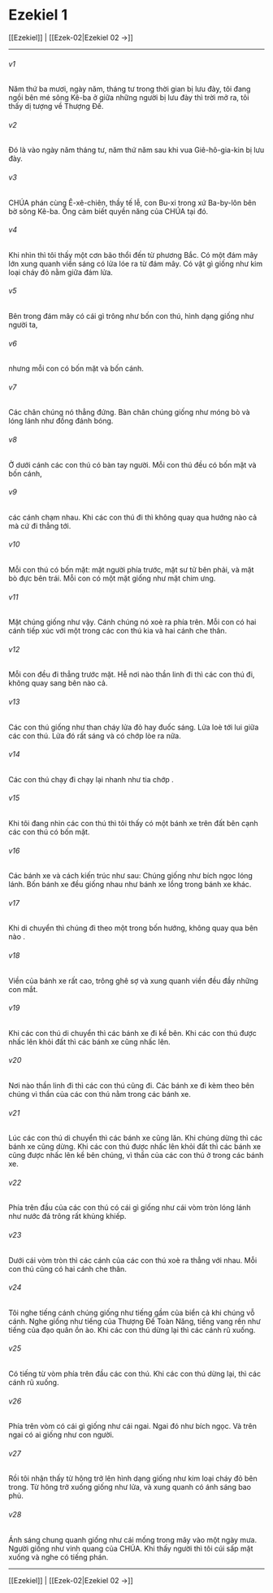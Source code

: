 # Ezekiel 1

[[Ezekiel]] | [[Ezek-02|Ezekiel 02 →]]
***



###### v1 
Năm thứ ba mươi, ngày năm, tháng tư trong thời gian bị lưu đày, tôi đang ngồi bên mé sông Kê-ba ở giữa những người bị lưu đày thì trời mở ra, tôi thấy dị tượng về Thượng Đế. 

###### v2 
Đó là vào ngày năm tháng tư, năm thứ năm sau khi vua Giê-hô-gia-kin bị lưu đày. 

###### v3 
CHÚA phán cùng Ê-xê-chiên, thầy tế lễ, con Bu-xi trong xứ Ba-by-lôn bên bờ sông Kê-ba. Ông cảm biết quyền năng của CHÚA tại đó. 

###### v4 
Khi nhìn thì tôi thấy một cơn bão thổi đến từ phương Bắc. Có một đám mây lớn xung quanh viền sáng có lửa lóe ra từ đám mây. Có vật gì giống như kim loại cháy đỏ nằm giữa đám lửa. 

###### v5 
Bên trong đám mây có cái gì trông như bốn con thú, hình dạng giống như người ta, 

###### v6 
nhưng mỗi con có bốn mặt và bốn cánh. 

###### v7 
Các chân chúng nó thẳng đứng. Bàn chân chúng giống như móng bò và lóng lánh như đồng đánh bóng. 

###### v8 
Ở dưới cánh các con thú có bàn tay người. Mỗi con thú đều có bốn mặt và bốn cánh, 

###### v9 
các cánh chạm nhau. Khi các con thú đi thì không quay qua hướng nào cả mà cứ đi thẳng tới. 

###### v10 
Mỗi con thú có bốn mặt: mặt người phía trước, mặt sư tử bên phải, và mặt bò đực bên trái. Mỗi con có một mặt giống như mặt chim ưng. 

###### v11 
Mặt chúng giống như vậy. Cánh chúng nó xoè ra phía trên. Mỗi con có hai cánh tiếp xúc với một trong các con thú kia và hai cánh che thân. 

###### v12 
Mỗi con đều đi thẳng trước mặt. Hễ nơi nào thần linh đi thì các con thú đi, không quay sang bên nào cả. 

###### v13 
Các con thú giống như than cháy lửa đỏ hay đuốc sáng. Lửa loè tới lui giữa các con thú. Lửa đó rất sáng và có chớp lòe ra nữa. 

###### v14 
Các con thú chạy đi chạy lại nhanh như tia chớp . 

###### v15 
Khi tôi đang nhìn các con thú thì tôi thấy có một bánh xe trên đất bên cạnh các con thú có bốn mặt. 

###### v16 
Các bánh xe và cách kiến trúc như sau: Chúng giống như bích ngọc lóng lánh. Bốn bánh xe đều giống nhau như bánh xe lồng trong bánh xe khác. 

###### v17 
Khi di chuyển thì chúng đi theo một trong bốn hướng, không quay qua bên nào . 

###### v18 
Viền của bánh xe rất cao, trông ghê sợ và xung quanh viền đều đầy những con mắt. 

###### v19 
Khi các con thú di chuyển thì các bánh xe đi kề bên. Khi các con thú được nhấc lên khỏi đất thì các bánh xe cũng nhấc lên. 

###### v20 
Nơi nào thần linh đi thì các con thú cũng đi. Các bánh xe đi kèm theo bên chúng vì thần của các con thú nằm trong các bánh xe. 

###### v21 
Lúc các con thú di chuyển thì các bánh xe cũng lăn. Khi chúng dừng thì các bánh xe cũng dừng. Khi các con thú được nhấc lên khỏi đất thì các bánh xe cũng được nhấc lên kề bên chúng, vì thần của các con thú ở trong các bánh xe. 

###### v22 
Phía trên đầu của các con thú có cái gì giống như cái vòm tròn lóng lánh như nước đá trông rất khủng khiếp. 

###### v23 
Dưới cái vòm tròn thì các cánh của các con thú xoè ra thẳng với nhau. Mỗi con thú cũng có hai cánh che thân. 

###### v24 
Tôi nghe tiếng cánh chúng giống như tiếng gầm của biển cả khi chúng vỗ cánh. Nghe giống như tiếng của Thượng Đế Toàn Năng, tiếng vang rền như tiếng của đạo quân ồn ào. Khi các con thú dừng lại thì các cánh rũ xuống. 

###### v25 
Có tiếng từ vòm phía trên đầu các con thú. Khi các con thú dừng lại, thì các cánh rũ xuống. 

###### v26 
Phía trên vòm có cái gì giống như cái ngai. Ngai đó như bích ngọc. Và trên ngai có ai giống như con người. 

###### v27 
Rồi tôi nhận thấy từ hông trở lên hình dạng giống như kim loại cháy đỏ bên trong. Từ hông trở xuống giống như lửa, và xung quanh có ánh sáng bao phủ. 

###### v28 
Ánh sáng chung quanh giống như cái mống trong mây vào một ngày mưa. Người giống như vinh quang của CHÚA. Khi thấy người thì tôi cúi sấp mặt xuống và nghe có tiếng phán.

***
[[Ezekiel]] | [[Ezek-02|Ezekiel 02 →]]
